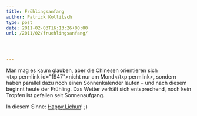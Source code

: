 ```yaml
---
title: Frühlingsanfang
author: Patrick Kollitsch
type: post
date: 2011-02-03T16:13:26+00:00
url: /2011/02/fruehlingsanfang/




---
```

Man mag es kaum glauben, aber die Chinesen orientieren sich <txp:permlink id="1947">nicht nur am Mond</txp:permlink>, sondern haben parallel dazu noch einen Sonnenkalender laufen &#8211; und nach diesem beginnt heute der Fr&uuml;hling. Das Wetter verh&auml;lt sich entsprechend, noch kein Tropfen ist gefallen seit Sonnenaufgang.

In diesem Sinne: [Happy Lichun][1]! ;)

 [1]: http://en.wikipedia.org/wiki/Lichun
